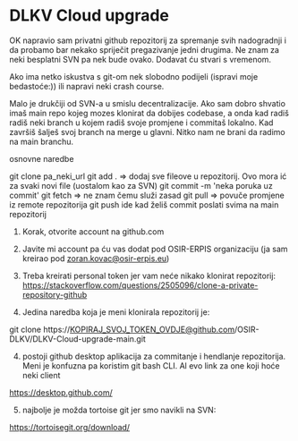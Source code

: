 # DLKV Cloud upgrade
OK napravio sam privatni github repozitorij za spremanje svih nadogradnji i da probamo bar nekako spriječit pregazivanje jedni drugima. Ne znam za neki besplatni SVN pa nek bude ovako. Dodavat ću stvari s vremenom.

Ako ima netko iskustva s git-om nek slobodno podijeli (ispravi moje bedastoće:)) ili napravi neki crash course.

Malo je drukčiji od SVN-a u smislu decentralizacije. Ako sam dobro shvatio imaš main repo kojeg mozes klonirat da dobijes codebase, a onda kad radiš radiš neki branch u kojem radiš svoje promjene i commitaš lokalno. Kad završiš šalješ svoj branch na merge u glavni.
Nitko nam ne brani da radimo na main branchu. 

osnovne naredbe

git clone pa_neki_url
git add .  => dodaj sve fileove u repozitorij. Ovo mora ić za svaki novi file (uostalom kao za SVN)
git commit -m 'neka poruka uz commit'
git fetch => ne znam čemu služi zasad
git pull => povuče promjene iz remote repozitorija
git push ide kad želiš commit poslati svima na main repozitorij


1. Korak, otvorite account na github.com
2. Javite mi account pa ću vas dodat pod OSIR-ERPIS organizaciju (ja sam kreirao pod zoran.kovac@osir-erpis.eu)
3. Treba kreirati personal token jer vam neće nikako klonirat repozitorij: https://stackoverflow.com/questions/2505096/clone-a-private-repository-github

4. Jedina naredba koja je meni klonirala repozitorij je:

git clone https://KOPIRAJ_SVOJ_TOKEN_OVDJE@github.com/OSIR-DLKV/DLKV-Cloud-upgrade-main.git

4. postoji github desktop aplikacija za commitanje i hendlanje repozitorija. Meni je konfuzna pa koristim git bash CLI.
Al evo link za one koji hoće neki client

https://desktop.github.com/

5. najbolje je možda tortoise git jer smo navikli na SVN:

https://tortoisegit.org/download/


